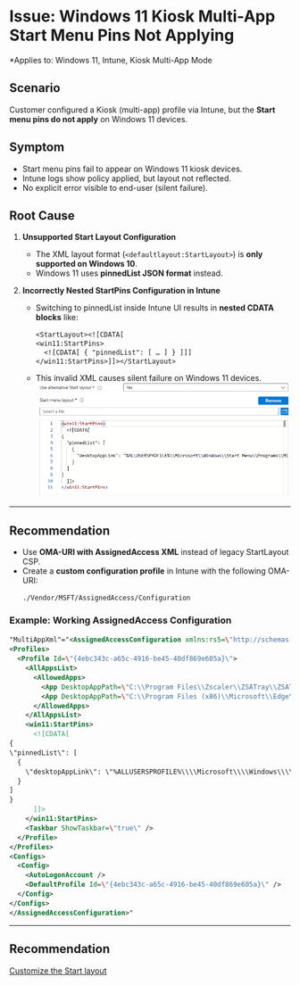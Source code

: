 # Issue: Windows 11 Kiosk Multi-App Start Menu Pins Not Applying
*Applies to: Windows 11, Intune, Kiosk Multi-App Mode

## Scenario
Customer configured a Kiosk (multi-app) profile via Intune, but the **Start menu pins do not apply** on Windows 11 devices.  

## Symptom
- Start menu pins fail to appear on Windows 11 kiosk devices.  
- Intune logs show policy applied, but layout not reflected.  
- No explicit error visible to end-user (silent failure).  

## Root Cause
1. **Unsupported Start Layout Configuration**  
   - The XML layout format (`<defaultlayout:StartLayout>`) is **only supported on Windows 10**.  
   - Windows 11 uses **pinnedList JSON format** instead.  
 
2. **Incorrectly Nested StartPins Configuration in Intune**  
   - Switching to pinnedList inside Intune UI results in **nested CDATA blocks** like:  
     ```
     <StartLayout><![CDATA[
     <win11:StartPins>
       <![CDATA[ { "pinnedList": [ … ] } ]]]
     </win11:StartPins>]]></StartLayout>
     ```
   - This invalid XML causes silent failure on Windows 11 devices.  
   ![alt text](kiosk-startpin.png)
---

## Recommendation
- Use **OMA-URI with AssignedAccess XML** instead of legacy StartLayout CSP.  
- Create a **custom configuration profile** in Intune with the following OMA-URI:  
    ```
    ./Vendor/MSFT/AssignedAccess/Configuration
    ```
### Example: Working AssignedAccess Configuration
```xml
"MultiAppXml"="<AssignedAccessConfiguration xmlns:rs5=\"http://schemas.microsoft.com/AssignedAccess/201810/config\" xmlns=\"http://schemas.microsoft.com/AssignedAccess/2017/config\" xmlns:win11=\"http://schemas.microsoft.com/AssignedAccess/2022/config\">
<Profiles>
  <Profile Id=\"{4ebc343c-a65c-4916-be45-40df869e605a}\">
    <AllAppsList>
      <AllowedApps>
        <App DesktopAppPath=\"C:\\Program Files\\Zscaler\\ZSATray\\ZSATray.exe\" />
        <App DesktopAppPath=\"C:\\Program Files (x86)\\Microsoft\\Edge\\Application\\msedge.exe\" rs5:AutoLaunch=\"true\" />
      </AllowedApps>
    </AllAppsList>
    <win11:StartPins>
      <![CDATA[
{
\"pinnedList\": [
  {
    \"desktopAppLink\": \"%ALLUSERSPROFILE%\\\\Microsoft\\\\Windows\\\\Start Menu\\\\Programs\\\\Microsoft Edge.lnk\"
  }
]
}
      ]]>
    </win11:StartPins>
    <Taskbar ShowTaskbar=\"true\" />
  </Profile>
</Profiles>
<Configs>
  <Config>
    <AutoLogonAccount />
    <DefaultProfile Id=\"{4ebc343c-a65c-4916-be45-40df869e605a}\" />
  </Config>
</Configs>
</AssignedAccessConfiguration>"
```
---

## Recommendation
[Customize the Start layout](https://learn.microsoft.com/en-us/windows/configuration/start/layout?tabs=intune-10%2Ccsp-11&pivots=windows-11)
